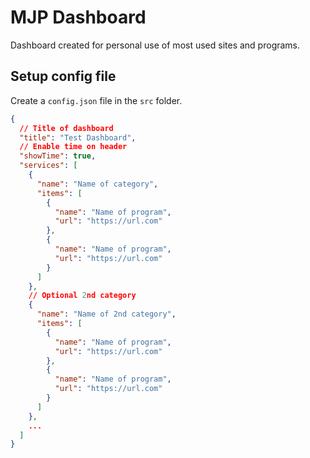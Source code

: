 # MJP Dashboard
Dashboard created for personal use of most used sites and programs.

## Setup config file
Create a `config.json` file in the `src` folder.

``` json
{
  // Title of dashboard
  "title": "Test Dashboard",
  // Enable time on header
  "showTime": true,
  "services": [
    {
      "name": "Name of category",
      "items": [
        {
          "name": "Name of program",
          "url": "https://url.com"
        },
        {
          "name": "Name of program",
          "url": "https://url.com"
        }
      ]
    },
    // Optional 2nd category
    {
      "name": "Name of 2nd category",
      "items": [
        {
          "name": "Name of program",
          "url": "https://url.com"
        },
        {
          "name": "Name of program",
          "url": "https://url.com"
        }
      ]
    },
    ...
  ]
}

```
